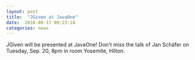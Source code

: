 ```yaml
---
layout: post
title:  "JGiven at JavaOne"
date:  2016-09-17 09:23:18
categories: news
---
```


JGiven will be presented at JavaOne! Don't miss the talk of Jan Schäfer on Tuesday, Sep. 20, 8pm in room Yosemite, Hilton.

[jgiven-gh]: https://github.com/TNG/JGiven
[jgiven]:    https://jgiven.org
